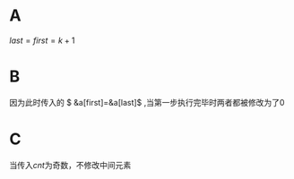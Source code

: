 # A
$last = first = k+1$

# B
因为此时传入的 $ \&a[first]=\&a[last]$ ,当第一步执行完毕时两者都被修改为了0

# C
当传入$cnt$为奇数，不修改中间元素